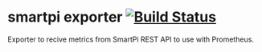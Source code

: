 # smartpi exporter [![Build Status](https://travis-ci.org/pberndro/smartpi_exporter.svg)][travis]
Exporter to recive metrics from SmartPi REST API to use with Prometheus.

[travis]: https://travis-ci.org/pberndro/smartpi_exporter
